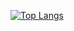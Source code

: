 [![Top Langs](https://github-readme-stats.vercel.app/api/top-langs/?username=KramerEd&layout=compact)](https://github.com/KramerEd)
